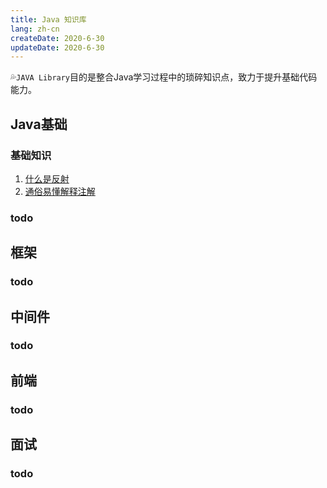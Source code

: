 ```yaml
---
title: Java 知识库
lang: zh-cn
createDate: 2020-6-30
updateDate: 2020-6-30
---
```

💦`JAVA Library`目的是整合Java学习过程中的琐碎知识点，致力于提升基础代码能力。

## Java基础

### 基础知识

1. [什么是反射](/01.dev/12.java/reflect)
2. [通俗易懂解释注解](/01.dev/12.java/annotation)

### todo

## 框架

### todo

## 中间件

### todo

## 前端

### todo

## 面试

### todo